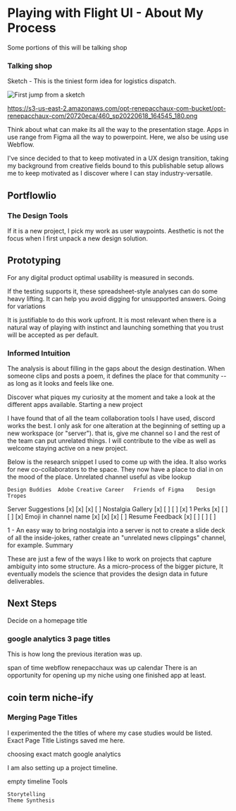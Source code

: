 # Playing with Flight UI - About My Process

Some portions of this will be talking shop


### Talking shop

Sketch - This is the tiniest form idea for logistics dispatch.

![First jump from a sketch](https://s3-us-east-2.amazonaws.com/opt-renepacchaux-com-bucket/opt-renepacchaux-com/20720eca/460_sp20220618_164545_180.png)


https://s3-us-east-2.amazonaws.com/opt-renepacchaux-com-bucket/opt-renepacchaux-com/20720eca/460_sp20220618_164545_180.png

Think about what can make its all the way to the presentation stage.  Apps in use range from Figma all the way to powerpoint. Here, we also be using use Webflow.

I've since decided to that to keep motivated in a UX design transition, taking my background from creative fields bound to this publishable setup allows me to keep motivated as I discover where I can stay industry-versatile.

## Portflowlio
### The Design Tools

If it is a new project, I pick my work as user waypoints. Aesthetic is not the focus when I first unpack a new design solution.

## Prototyping

For any digital product optimal usability is measured in seconds.

If the testing supports it, these spreadsheet-style analyses can do some heavy lifting. It can help you avoid digging for unsupported answers.
Going for variations

It is justifiable to do this work upfront. It is most relevant when there is a natural way of playing with instinct and launching something that you trust will be accepted as per default.

### Informed Intuition

The analysis is about filling in the gaps about the design destination. When someone clips and posts a poem, it defines the place for that community -- as long as it looks and feels like one.

Discover what piques my curiosity at the moment and take a look at the different apps available.
Starting a new project

I have found that of all the team collaboration tools I have used, discord works the best. I only ask for one alteration at the beginning of setting up a new workspace (or "server"). that is, give me channel so I and the rest of the team can put unrelated things. I will contribute to the vibe as well as welcome staying active on a new project.

Below is the research snippet I used to come up with the idea. It also works for new co-collaborators to the space. They now have a place to dial in on the mood of the place.
Unrelated channel useful as vibe lookup

	Design Buddies 	Adobe Creative Career 	Friends of Figma 	Design Tropes
Server Suggestions 	[x] 	[x] 	[x] 	[ ]
Nostalgia Gallery 	[x] 	[ ] 	[ ] 	[x] 1
Perks 	[x] 	[ ] 	[ ] 	[x]
Emoji in channel name 	[x] 	[x] 	[x] 	[ ]
Resume Feedback 	[x] 	[ ] 	[ ] 	[ ]

1 - An easy way to bring nostalgia into a server is not to create a slide deck of all the inside-jokes, rather create an "unrelated news clippings" channel, for example.
Summary

These are just a few of the ways I like to work on projects that capture ambiguity into some structure. As a micro-process of the bigger picture, It eventually models the science that provides the design data in future deliverables.

## Next Steps
Decide on a homepage title

### google analytics 3 page titles
This is how long the previous iteration was up.

span of time webflow renepacchaux was up calendar
There is an opportunity for opening up my niche using one finished app at least.

## coin term niche-ify
### Merging Page Titles

I experimented the the titles of where my case studies would be listed. Exact Page Title Listings saved me here.

choosing exact match google analytics

I am also setting up a project timeline.

empty timeline
Tools

    Storytelling
    Theme Synthesis